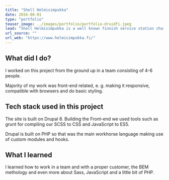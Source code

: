 ```yaml
---
title: "Shell Helmisimpukka"
date: 2016-08-01
type: "portfolio"
teaser_image: ../images/portfolio/portfolio-druidfi.jpeg
lead: "Shell Helmisimpukka is a well known finnish service station chain that has over 100 stations across Finland."
url_source: ""
url_web: "https://www.helmisimpukka.fi/"
---
```


## What did I do?

I worked on this project from the ground up in a team consisting of 4-6 people.

Majority of my work was front-end related, e. g. making it responsive, compatible with browsers and do basic styling.


## Tech stack used in this project

The site is built on Drupal 8. Building the Front-end we used tools such as grunt for compiling our SCSS to CSS and JavaScript to ES5.

Drupal is built on PHP so that was the main workhorse language making use of custom modules and hooks.

## What I learned

I learned how to work in a team and with a proper customer, the BEM methology and even more about Sass, JavaScript and a little bit of PHP.